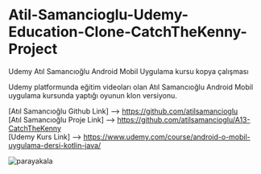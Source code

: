 # Atil-Samancioglu-Udemy-Education-Clone-CatchTheKenny-Project
Udemy Atıl Samancıoğlu Android Mobil Uygulama kursu kopya çalışması <br>

Udemy platformunda eğitim videoları olan Atıl Samancıoğlu Android Mobil uygulama kursunda yaptığı oyunun klon versiyonu. <br>

[Atıl Samancıoğlu Github Link] --> https://github.com/atilsamancioglu <br>
[Atıl Samancıoğlu Proje Link] --> https://github.com/atilsamancioglu/A13-CatchTheKenny <br>
[Udemy Kurs Link] --> https://www.udemy.com/course/android-o-mobil-uygulama-dersi-kotlin-java/ <br>


![parayakala](https://user-images.githubusercontent.com/89781470/229356441-72dc298e-e67e-4c07-9194-dba02deeaeb7.JPG)
